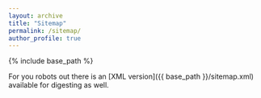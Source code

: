 ```yaml
---
layout: archive
title: "Sitemap"
permalink: /sitemap/
author_profile: true
---
```


{% include base_path %}

For you robots out there is an [XML version]({{ base_path }}/sitemap.xml) available for digesting as well.
